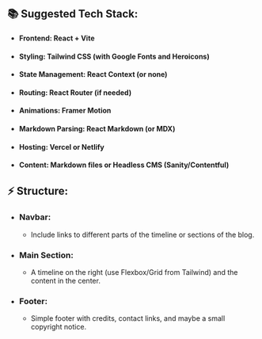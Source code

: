 ## 📚 Suggested Tech Stack:

- #### Frontend: React + Vite
- #### Styling: Tailwind CSS (with Google Fonts and Heroicons) 
- #### State Management: React Context (or none)
- #### Routing: React Router (if needed)
- #### Animations: Framer Motion
- #### Markdown Parsing: React Markdown (or MDX)
- #### Hosting: Vercel or Netlify
- #### Content: Markdown files or Headless CMS (Sanity/Contentful)

## ⚡ Structure:

- ### Navbar: 
    - Include links to different parts of the timeline or sections of the blog.
- ### Main Section: 
    - A timeline on the right (use Flexbox/Grid from Tailwind) and the content in the center.
- ### Footer: 
    - Simple footer with credits, contact links, and maybe a small copyright notice.